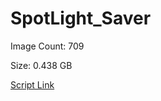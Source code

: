 # SpotLight_Saver

Image Count: 709

Size: 0.438 GB

[Script Link](https://github.com/liuyal/Archive/blob/master/Python/Utilities/Miscellaneous/spotlight_saver.py)